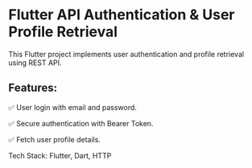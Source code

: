 # Flutter API Authentication & User Profile Retrieval
This Flutter project implements user authentication and profile retrieval using REST API.

## Features:
✅ User login with email and password.

✅ Secure authentication with Bearer Token.

✅ Fetch user profile details.

Tech Stack: Flutter, Dart, HTTP

